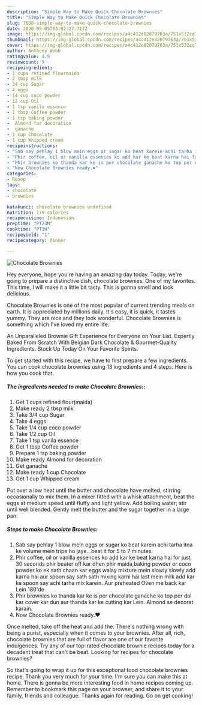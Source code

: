 ```yaml
---
description: "Simple Way to Make Quick Chocolate Brownies"
title: "Simple Way to Make Quick Chocolate Brownies"
slug: 7608-simple-way-to-make-quick-chocolate-brownies
date: 2020-05-05T03:02:27.717Z
image: https://img-global.cpcdn.com/recipes/a4c412e82079763a/751x532cq70/chocolate-brownies-recipe-main-photo.jpg
thumbnail: https://img-global.cpcdn.com/recipes/a4c412e82079763a/751x532cq70/chocolate-brownies-recipe-main-photo.jpg
cover: https://img-global.cpcdn.com/recipes/a4c412e82079763a/751x532cq70/chocolate-brownies-recipe-main-photo.jpg
author: Anthony Webb
ratingvalue: 4.9
reviewcount: 9
recipeingredient:
- 1 cups refined flourmaida
- 2 tbsp milk
- 34 cup Sugar
- 4 eggs
- 14 cup coco powder
- 12 cup Oil
- 1 tsp vanila essence
- 1 tbsp Coffee powder
- 1 tsp baking powder
-  Almond for decoration
-  ganache
- 1 cup Chocolate
- 1 cup Whipped cream
recipeinstructions:
- "Sab say pehlay 1 blow mein eggs or sugar ko beat karein achi tarha itna ke volume mein tripe ho jaye...beat it for 5 to 7 minutes."
- "Phir coffee, oil or vanilla essences ko add kar ke beat karna hai for just 30 seconds phir beater off kar dhen phir maida,baking powder or coco powder ko ek sath chaan kar eggs walay mixture mein slowly slowly add karna hai aur spoon say sath sath mixing karni hai last mein milk add kar ke spoon say achi tarha mix karein. Aur preheated Oven me back kar Lein 180&#39;de"
- "Phir brownies ko thanda kar ke is per chocolate ganache ko top per dal kar cover kar dun aur thanda kar ke cutting kar Lein. Almond se decorat karain."
- "Now Chocolate Brownies ready.❤"
categories:
- Resep
tags:
- chocolate
- brownies

katakunci: chocolate brownies undefined
nutrition: 179 calories
recipecuisine: Indonesian
preptime: "PT23M"
cooktime: "PT1H"
recipeyield: "1"
recipecategory: Dinner

---
```



![Chocolate Brownies](https://img-global.cpcdn.com/recipes/a4c412e82079763a/751x532cq70/chocolate-brownies-recipe-main-photo.jpg)

Hey everyone, hope you're having an amazing day today. Today, we're going to prepare a distinctive dish, chocolate brownies. One of my favorites. This time, I will make it a little bit tasty. This is gonna smell and look delicious.

Chocolate Brownies is one of the most popular of current trending meals on earth. It is appreciated by millions daily. It's easy, it is quick, it tastes yummy. They are nice and they look wonderful. Chocolate Brownies is something which I've loved my entire life.

An Unparalleled Brownie Gift Experience for Everyone on Your List. Expertly Baked From Scratch With Belgian Dark Chocolate &amp; Gourmet-Quality Ingredients. Stock Up Today On Your Favorite Spirits.


To get started with this recipe, we have to first prepare a few ingredients. You can cook chocolate brownies using 13 ingredients and 4 steps. Here is how you cook that.

##### The ingredients needed to make Chocolate Brownies::

1. Get 1 cups refined flour(maida)
1. Make ready 2 tbsp milk
1. Take 3/4 cup Sugar
1. Take 4 eggs
1. Take 1/4 cup coco powder
1. Take 1/2 cup Oil
1. Take 1 tsp vanila essence
1. Get 1 tbsp Coffee powder
1. Prepare 1 tsp baking powder
1. Make ready  Almond for decoration
1. Get  ganache
1. Make ready 1 cup Chocolate
1. Get 1 cup Whipped cream


Put over a low heat until the butter and chocolate have melted, stirring occasionally to mix them. In a mixer fitted with a whisk attachment, beat the eggs at medium speed until fluffy and light yellow. Add boiling water; stir until well blended. Gently melt the butter and the sugar together in a large pan. 

##### Steps to make Chocolate Brownies:

1. Sab say pehlay 1 blow mein eggs or sugar ko beat karein achi tarha itna ke volume mein tripe ho jaye...beat it for 5 to 7 minutes.
1. Phir coffee, oil or vanilla essences ko add kar ke beat karna hai for just 30 seconds phir beater off kar dhen phir maida,baking powder or coco powder ko ek sath chaan kar eggs walay mixture mein slowly slowly add karna hai aur spoon say sath sath mixing karni hai last mein milk add kar ke spoon say achi tarha mix karein. Aur preheated Oven me back kar Lein 180&#39;de
1. Phir brownies ko thanda kar ke is per chocolate ganache ko top per dal kar cover kar dun aur thanda kar ke cutting kar Lein. Almond se decorat karain.
1. Now Chocolate Brownies ready.❤


Once melted, take off the heat and add the. There&#39;s nothing wrong with being a purist, especially when it comes to your brownies. After all, rich, chocolate brownies that are full of flavor are one of our favorite indulgences. Try any of our top-rated chocolate brownie recipes today for a decadent treat that can&#39;t be beat. Looking for recipes for chocolate brownies? 

So that's going to wrap it up for this exceptional food chocolate brownies recipe. Thank you very much for your time. I'm sure you can make this at home. There is gonna be more interesting food in home recipes coming up. Remember to bookmark this page on your browser, and share it to your family, friends and colleague. Thanks again for reading. Go on get cooking!
